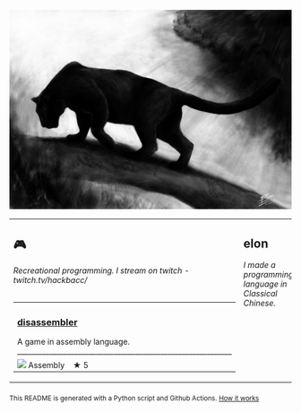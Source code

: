 <img src="https://github.com/markroxor/web-storage/blob/master/535775.jpg?raw=true"></img><table><tr>
<td valign="top"><h2>🎮</h2><i>Recreational programming. I stream on twitch - twitch.tv/hackbacc/</i><br><br><table><tr><td><h3><a href="https://github.com/hackbacc/disassembler">disassembler</a></h3>A game in assembly language. <br>____________________________________________________________</tr><tr><td><img src="https://via.placeholder.com/12/6E4C13/000000?text=+"></img>&nbsp;Assembly&nbsp;&nbsp;&nbsp;&nbsp;★ 5</td></tr></table></td><td valign="top"><h2>elon</h2><i>I made a programming language in Classical Chinese.</i><br><br></td></tr></table>



<sub>This README is generated with a Python script and Github Actions. [How it works](https://github.com/LingDong-/LingDong-/blob/master/generate.py)</sub>


